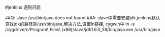 #jenkins 遇到问题

##Q: slave /usr/bin/java does not found
##A: slave中需要安装jdk,jenkins默认查找jdk的路径是/usr/bin/java,解决方法,设置ln链接, cygwin中 
	ln -s /cygdrive/c/Program\ Files\ \(x86\)/Java/jdk1.6.0_38/bin/java.exe /usr/bin/java
